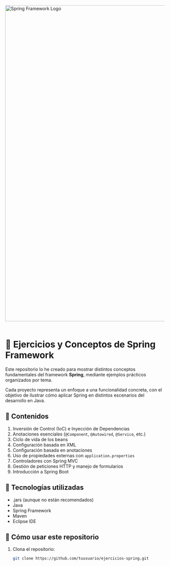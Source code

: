 <img src="https://upload.wikimedia.org/wikipedia/commons/4/44/Spring_Framework_Logo_2018.svg" width="1000" alt="Spring Framework Logo">
<br><br>






# 🌱 Ejercicios y Conceptos de Spring Framework

Este repositorio lo he creado para mostrar distintos conceptos fundamentales del framework **Spring**, mediante ejemplos prácticos organizados por tema.

Cada proyecto representa un enfoque a una funcionalidad concreta, con el objetivo de ilustrar cómo aplicar Spring en distintos escenarios del desarrollo en Java.

## 📘 Contenidos 

1. Inversión de Control (IoC) e Inyección de Dependencias
2. Anotaciones esenciales (`@Component`, `@Autowired`, `@Service`, etc.)
3. Ciclo de vida de los beans
4. Configuración basada en XML
5. Configuración basada en anotaciones
6. Uso de propiedades externas con `application.properties`
7. Controladores con Spring MVC
8. Gestión de peticiones HTTP y manejo de formularios
9. Introducción a Spring Boot

## 🔧 Tecnologías utilizadas

- .jars (aunque no están recomendados)
- Java
- Spring Framework 
- Maven
- Eclipse IDE

## 🚀 Cómo usar este repositorio

1. Clona el repositorio:
   ```bash
   git clone https://github.com/tuusuario/ejercicios-spring.git
